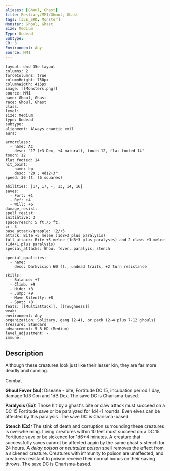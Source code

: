 ```yaml
---
aliases: [Ghoul, Ghast]
title: Bestiary/MM1/Ghoul, Ghast
tags: [35E_SRD, Monster]
Monster: Ghoul, Ghast
Size: Medium
Type: Undead
Subtype: 
CR: 3
Environnent: Any
Source: MM1
---
```


```statblock
layout: dnd 35e layout
columns: 2
forceColumns: true
columnHeight: 750px
columnWidth: 415px
image: [[Monsters.png]]
source: MM1
name: Ghoul, Ghast
race: Ghoul, Ghast
class: 
level: 
size: Medium
type: Undead
subtype: 
alignment: Always chaotic evil
aura: 

armorclass:
  - name: AC
    desc: "17 (+3 Dex, +4 natural), touch 12, flat-footed 14"
touch: 12
flat_footed: 14
hit_point:
  - name: hp
    desc: "29 ; 4d12+3"
speed: 30 ft. (6 squares)

abilities: [17, 17, -, 13, 14, 16]
saves:
  - Fort: +1
  - Ref: +4
  - Will: +6
damage_resist: 
spell_resist: 
initiative: 3
space/reach: 5 ft./5 ft.
cr: 3
base_attack/grapple: +2/+5
attack: Bite +5 melee (1d8+3 plus paralysis)
full_attack: Bite +5 melee (1d8+3 plus paralysis) and 2 claws +3 melee (1d4+1 plus paralysis)
special_attacks: Ghoul fever, paralyis, stench

special_qualities:
  - name: 
    desc: Darkvision 60 ft., undead traits, +2 turn resistance

skills:
  - Balance: +7
  - Climb: +9
  - Hide: +8
  - Jump: +9
  - Move Silently: +8
  - Spot: +8
feats: [[Multiattack]], [[Toughness]]
weak: 
environment: Any
organization: Solitary, gang (2-4), or pack (2-4 plus 7-12 ghouls)
treasure: Standard
advancement: 5-8 HD (Medium)
level_adjustment: -
immune: 
```

## Description

<p>Although these creatures look just like their lesser kin, they are far more deadly and cunning.</p>
<p>Combat</p>
<p>
            <b>Ghoul Fever (Su):</b> Disease - bite, Fortitude DC 15, incubation period 1 day, damage 1d3 Con and 1d3 Dex. The save DC is Charisma-based.</p>
<p>
            <b>Paralysis (Ex):</b> Those hit by a ghast's bite or claw attack must succeed on a DC 15 Fortitude save or be paralyzed for 1d4+1 rounds. Even elves can be affected by this paralysis. The save DC is Charisma-based.</p>
<p>
            <b>Stench (Ex):</b> The stink of death and corruption surrounding these creatures is overwhelming. Living creatures within 10 feet must succeed on a DC 15 Fortitude save or be sickened for 1d6+4 minutes. A creature that successfully saves cannot be affected again by the same ghast's stench for 24 hours. A <i>delay poison</i> or <i>neutralize poison</i> spell removes the effect from a sickened creature. Creatures with immunity to poison are unaffected, and creatures resistant to poison receive their normal bonus on their saving throws. The save DC is Charisma-based.</p>